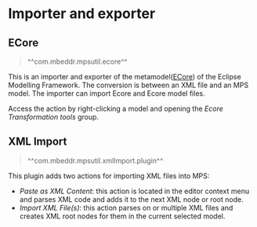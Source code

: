# Importer and exporter

## ECore

> ^^com.mbeddr.mpsutil.ecore^^

This is an importer and exporter of the metamodel([ECore](https://wiki.eclipse.org/Ecore)) of the Eclipse Modelling Framework.
The conversion is between an XML file and an MPS model. The importer can import Ecore and Ecore model files.

Access the action by right-clicking a model and opening the *Ecore Transformation tools* group.

## XML Import

> ^^com.mbeddr.mpsutil.xmlImport.plugin^^

This plugin adds two actions for importing XML files into MPS:

- *Paste as XML Content*: this action is located in the editor context menu and parses XML code
  and adds it to the next XML node or root node.
- *Import XML File(s)*: this action parses on or multiple XML files and creates XML root nodes for them in the current
  selected model.

